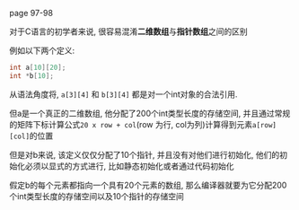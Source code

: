 page 97-98

对于C语言的初学者来说, 很容易混淆**二维数组**与**指针数组**之间的区别

例如以下两个定义:

```c
int a[10][20];
int *b[10];
```

从语法角度将, `a[3][4]` 和 `b[3][4]` 都是对一个int对象的合法引用.

但a是一个真正的二维数组, 他分配了200个int类型长度的存储空间, 并且通过常规的矩阵下标计算公式`20 x row + col`(row 为行, col为列)计算得到元素`a[row][col]`的位置

但是对b来说, 该定义仅仅分配了10个指针, 并且没有对他们进行初始化, 他们的初始化必须以显式的方式进行, 比如静态初始化或者通过代码初始化

假定b的每个元素都指向一个具有20个元素的数组, 那么编译器就要为它分配200个int类型长度的存储空间以及10个指针的存储空间